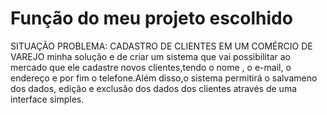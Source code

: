 # Função do meu projeto escolhido
SITUAÇÃO PROBLEMA: CADASTRO DE CLIENTES EM UM COMÉRCIO DE VAREJO
minha solução e de criar um sistema que vai possibilitar ao mercado que ele cadastre novos clientes,tendo o nome , o e-mail, o endereço e por fim o telefone.Além disso,o sistema permitirá o salvameno dos dados, edição e exclusão dos dados dos clientes através de uma interface simples.
